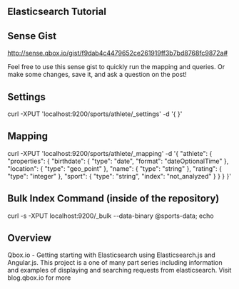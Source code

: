 ## Elasticsearch Tutorial 

## Sense Gist
http://sense.qbox.io/gist/f9dab4c4479652ce261919ff3b7bd8768fc9872a#

Feel free to use this sense gist to quickly run the mapping and queries.
Or make some changes, save it, and ask a question on the post!


## Settings

curl -XPUT 'localhost:9200/sports/athlete/_settings' -d '{
}'

## Mapping

curl -XPUT 'localhost:9200/sports/athlete/_mapping' -d '{
  "athlete": {
    "properties": {
      "birthdate": {
        "type": "date",
          "format": "dateOptionalTime"
      },
      "location": {
        "type": "geo_point"
      },
      "name": {
        "type": "string"
      },
      "rating": {
        "type": "integer"
      },
      "sport": {
        "type": "string",
        "index": "not_analyzed"
      }
    }
  }
}'


## Bulk Index Command (inside of the repository)

curl -s -XPUT localhost:9200/_bulk --data-binary @sports-data; echo


## Overview

Qbox.io - Getting starting with Elasticsearch using Elasticsearch.js and Angular.js.
This project is a one of many part series including information and examples of displaying 
and searching requests from elasticsearch. Visit blog.qbox.io for more

